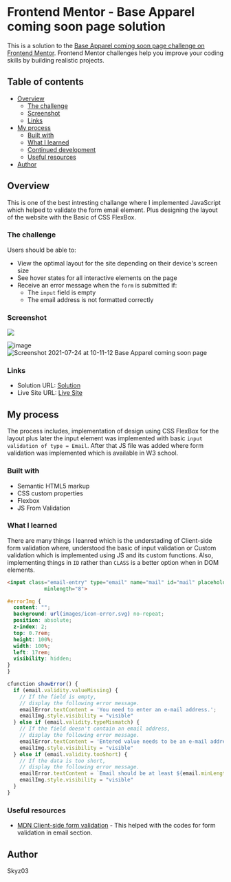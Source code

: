 # Frontend Mentor - Base Apparel coming soon page solution

This is a solution to the [Base Apparel coming soon page challenge on Frontend Mentor](https://www.frontendmentor.io/challenges/base-apparel-coming-soon-page-5d46b47f8db8a7063f9331a0). Frontend Mentor challenges help you improve your coding skills by building realistic projects. 

## Table of contents

- [Overview](#overview)
  - [The challenge](#the-challenge)
  - [Screenshot](#screenshot)
  - [Links](#links)
- [My process](#my-process)
  - [Built with](#built-with)
  - [What I learned](#what-i-learned)
  - [Continued development](#continued-development)
  - [Useful resources](#useful-resources)
- [Author](#author)

## Overview
This is one of the best intresting challange where I implemented JavaScript which helped to validate the form email element. Plus designing the layout of the website with the Basic of CSS FlexBox.

### The challenge

Users should be able to:

- View the optimal layout for the site depending on their device's screen size
- See hover states for all interactive elements on the page
- Receive an error message when the `form` is submitted if:
  - The `input` field is empty
  - The email address is not formatted correctly

### Screenshot

![](./screenshot.jpg)

![image](https://user-images.githubusercontent.com/42742924/126803527-26dc1c1b-9a47-46b3-8208-d5351cc527df.png)
![Screenshot 2021-07-24 at 10-11-12 Base Apparel coming soon page](https://user-images.githubusercontent.com/42742924/126857362-7e6c2307-bd1e-475d-bc24-dcceb9c932d7.png)



### Links

- Solution URL: [Solution](https://github.com/Skyz03/Base-coming-soon)
- Live Site URL: [Live Site](https://github.com/Skyz03/Base-coming-soon)

## My process
The process includes, implementation of design using CSS FlexBox for the layout plus later the input element was implemented with basic ```input validation of type = Email```. After that JS file was added where form validation was implemented which is available in W3 school. 


### Built with

- Semantic HTML5 markup
- CSS custom properties
- Flexbox
- JS From Validation

### What I learned

There are many things I leanred which is the understading of Client-side form validation where, understood the basic of input validation or Custom validation which is implemented using JS and its custom functions. Also, implementing things in ```ID``` rather than ```CLASS``` is a better option when in DOM elements.  
```html
<input class="email-entry" type="email" name="mail" id="mail" placeholder="Email Address" required
            minlength="8">
```
```css
#errorImg {
  content: "";
  background: url(images/icon-error.svg) no-repeat;
  position: absolute;
  z-index: 2;
  top: 0.7rem;
  height: 100%;
  width: 100%;
  left: 17rem;
  visibility: hidden;
}
}
```
```js
cfunction showError() {
  if (email.validity.valueMissing) {
    // If the field is empty,
    // display the following error message.
    emailError.textContent = 'You need to enter an e-mail address.';
    emailImg.style.visibility = "visible"
  } else if (email.validity.typeMismatch) {
    // If the field doesn't contain an email address,
    // display the following error message.
    emailError.textContent = 'Entered value needs to be an e-mail address.';
    emailImg.style.visibility = "visible"
  } else if (email.validity.tooShort) {
    // If the data is too short,
    // display the following error message.
    emailError.textContent = `Email should be at least ${email.minLength} characters; you entered ${email.value.length}.`;
    emailImg.style.visibility = "visible"
  }
}
```

### Useful resources

- [MDN Client-side form validation](https://developer.mozilla.org/en-US/docs/Learn/Forms/Form_validation) - This helped with the codes for form validation in email section.

## Author

Skyz03
